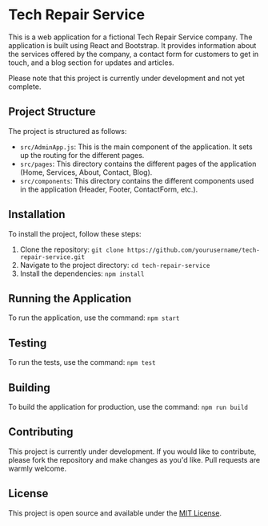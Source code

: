 # Tech Repair Service

This is a web application for a fictional Tech Repair Service company. The application is built using React and
Bootstrap. It provides information about the services offered by the company, a contact form for customers to get in
touch, and a blog section for updates and articles.

Please note that this project is currently under development and not yet complete.

## Project Structure

The project is structured as follows:

- `src/AdminApp.js`: This is the main component of the application. It sets up the routing for the different pages.
- `src/pages`: This directory contains the different pages of the application (Home, Services, About, Contact, Blog).
- `src/components`: This directory contains the different components used in the application (Header, Footer,
  ContactForm, etc.).

## Installation

To install the project, follow these steps:

1. Clone the repository: `git clone https://github.com/yourusername/tech-repair-service.git`
2. Navigate to the project directory: `cd tech-repair-service`
3. Install the dependencies: `npm install`

## Running the Application

To run the application, use the command: `npm start`

## Testing

To run the tests, use the command: `npm test`

## Building

To build the application for production, use the command: `npm run build`

## Contributing

This project is currently under development. If you would like to contribute, please fork the repository and make
changes as you'd like. Pull requests are warmly welcome.

## License

This project is open source and available under the [MIT License](LICENSE).